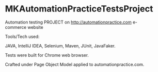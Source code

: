 # MKAutomationPracticeTestsProject
Automation testing PROJECT on http://automationpractice.com e-commerce website

Tools/Tech used:

JAVA,
IntelliJ IDEA,
Selenium,
Maven,
JUnit,
JavaFaker.

Tests were built for Chrome web browser.

Crafted under Page Object Model applied to automationpractice.com.
